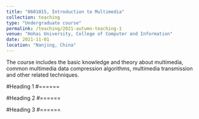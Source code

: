 ```yaml
---
title: "0601015, Introduction to Multimedia"
collection: teaching
type: "Undergraduate course"
permalink: /teaching/2021-autumn-teaching-1
venue: "Hohai University, College of Computer and Information"
date: 2021-11-01
location: "Nanjing, China"
---
```


The course includes the basic knowledge and theory about multimedia, common multimedia data compression algorithms, multimedia transmission and other related techniques.

#Heading 1
#======

#Heading 2
#======

#Heading 3
#======
